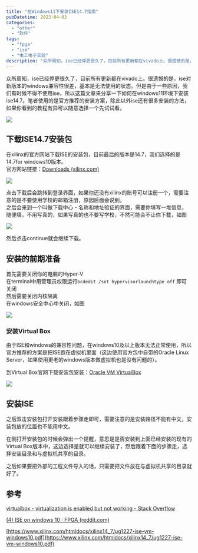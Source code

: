 ```yaml
---
title: "在Windows11下安装ISE14.7指南"
pubDatetime: 2023-04-03
categories:
  - "other"
  - "软件"
tags:
  - "fpga"
  - "ise"
  - "电工电子实验"
description: "众所周知，ise已经停更很久了，目前所有更新都在vivado上。很遗憾的是，ise对新版本的windows兼容性很差，基本是无法使用的状态。但是由于一些原因，我们有时候不得不使用ise，所以这篇文章来分享一下如何在windows11环境下安装ise14.7。笔者使用的是官方推荐的安装方案，除此以外ise还有很多安装的方法，如果你看到的教程有异可以随意选择一个先试试看。"
---
```


众所周知，ise已经停更很久了，目前所有更新都在vivado上。很遗憾的是，ise对新版本的windows兼容性很差，基本是无法使用的状态。但是由于一些原因，我们有时候不得不使用ise，所以这篇文章来分享一下如何在windows11环境下安装ise14.7。笔者使用的是官方推荐的安装方案，除此以外ise还有很多安装的方法，如果你看到的教程有异可以随意选择一个先试试看。

[![](@assets/images/1680509988-Pasted-image-20230403160345.png)](https://mxte.cc/333.html/1680509988-pasted-image-20230403160345)

## 下载ISE14.7安装包

在xilinx的官方网站下载ISE的安装包，目前最后的版本是14.7，我们选择的是14.7for windows10版本。  
官方网站链接：[Downloads (xilinx.com)](https://www.xilinx.com/support/download/index.html/content/xilinx/en/downloadNav/vivado-design-tools/archive-ise.html)

[![](@assets/images/1680510006-Pasted-image-20230403160553-1024x520.png)](https://mxte.cc/333.html/1680510006-pasted-image-20230403160553)

点击下载后会跳转到登录界面，如果你还没有xilinx的账号可以注册一个，需要注意的是不要使用学校的邮箱注册，原因后面会说到。  
之后会来到一个叫做下载中心 - 名称和地址验证的界面，需要你填写一堆信息，随便填，不用写真的，如果写真的也不要写学校，不然可能会不让你下载，如图

[![](@assets/images/1680510013-Pasted-image-20230403161302-1024x764.png)](https://mxte.cc/333.html/1680510013-pasted-image-20230403161302)

然后点击continue就会继续下载。

## 安装的前期准备

首先需要关闭你的电脑的Hyper-V  
在terminal中用管理员权限运行`bcdedit /set hypervisorlaunchtype off` 即可关闭  
然后需要关闭内核隔离  
在windows安全中心中关闭，如图

[![](@assets/images/1680510018-Pasted-image-20230403161545-1024x792.png)](https://mxte.cc/333.html/1680510018-pasted-image-20230403161545)

### 安装Virtual Box

由于ISE和windows的兼容性问题，在windows10及以上版本无法正常使用，所以官方推荐的方案是把ISE跑在虚拟机里面（这边使用官方包中自带的Oracle Linux Server，如果使用更老的windows版本做虚拟机也是没有问题的）。

到Virtual Box官网下载安装包安装：[Oracle VM VirtualBox](https://www.virtualbox.org/)

[![](@assets/images/1680510920-image-1024x567.png)](https://mxte.cc/333.html/1680510920-image)

## 安装ISE

之后双击安装包打开安装跟着步骤走即可，需要注意的是安装路径不能有中文，安装包放的位置也不能用中文。

在刚打开安装包的时候会弹出一个提醒，意思是是否安装到上面已经安装的现有的Virtual Box版本中，这边选择是就可以继续安装了，然后跟着下面的步骤走，选择安装目录和与虚拟机共享的目录。

之后如果要把外部的工程文件导入的话，只需要把文件放在与虚拟机共享的目录就好了。

## 参考

[virtualbox - virtualization is enabled but not working - Stack Overflow](https://stackoverflow.com/questions/33552810/virtualbox-virtualization-is-enabled-but-not-working)

[(4) ISE on windows 10 : FPGA (reddit.com)](https://www.reddit.com/r/FPGA/comments/pxn65o/ise_on_windows_10/)

[https://www.xilinx.com/htmldocs/xilinx14_7/ug1227-ise-vm-windows10.pdf](https://www.xilinx.com/htmldocs/xilinx14_7/ug1227-ise-vm-windows10.pdf)
